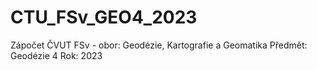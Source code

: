 # CTU_FSv_GEO4_2023
Zápočet ČVUT FSv - obor: Geodézie, Kartografie a Geomatika Předmět: Geodézie 4 Rok: 2023
